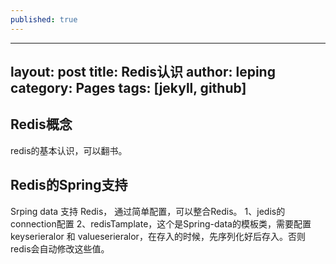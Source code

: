 ```yaml
---
published: true
---
```

---
layout: post
title: Redis认识
author: leping
category: Pages
tags: [jekyll, github]
---

## Redis概念
   redis的基本认识，可以翻书。
## Redis的Spring支持
   Srping data 支持 Redis，
   通过简单配置，可以整合Redis。
   1、jedis的connection配置
   2、redisTamplate，这个是Spring-data的模板类，需要配置keyserieralor 和 valueserieralor，在存入的时候，先序列化好后存入。否则redis会自动修改这些值。
